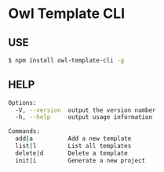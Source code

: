 # Owl Template CLI

## USE

```bash
$ npm install owl-template-cli -g
```

## HELP

```bash
Options:
  -V, --version  output the version number
  -h, --help     output usage information

Commands:
  add|a          Add a new template
  list|l         List all templates
  delete|d       Delete a template
  init|i         Generate a new project
```


